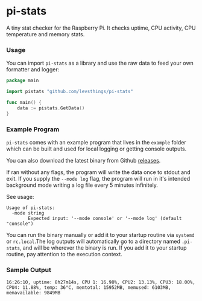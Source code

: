 # pi-stats


A tiny stat checker for the Raspberry Pi. It checks uptime, CPU activity, CPU temperature and memory stats.


### Usage


You can import `pi-stats` as a library and use the raw data to feed your own formatter and logger:

```go
package main

import pistats "github.com/levsthings/pi-stats"

func main() {
    data := pistats.GetData()
}
```

### Example Program


`pi-stats` comes with an example program that lives in the `example` folder which can be built and used for local logging or getting console outputs.

You can also download the latest binary from Github [releases](https://github.com/levsthings/pi-stats/releases). 

If ran without any flags, the program will write the data once to stdout and exit. If you supply the `--mode log` flag, the program will run
in it's intended background mode writing a log file every 5 minutes infinitely.

See usage:

```terminal
Usage of pi-stats:
  -mode string
    	Expected input: '--mode console' or '--mode log' (default "console")
```

You can run the binary manually or add it to your startup routine via `systemd` or `rc.local`.The log outputs will automatically go to a directory named 
`.pi-stats`, and will be wherever the binary is run. If you add it to your startup routine, pay attention to the execution context.


### Sample Output


```terminal
16:26:10, uptime: 8h27m14s, CPU 1: 16.98%, CPU2: 13.13%, CPU3: 18.00%, CPU4: 11.88%, temp: 36°C, memtotal: 15952MB, memused: 6103MB, memavailable: 9849MB
```




